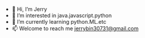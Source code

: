 - 👋 Hi, I’m Jerry
- 👀 I’m interested in java.javascript.python
- 🌱 I’m currently learning python.ML.etc
- 📫 Welcome to reach me jerrybin30731@gmail.com

<!---
Jerrybin30731/Jerrybin30731 is a ✨ special ✨ repository because its `README.md` (this file) appears on your GitHub profile.
You can click the Preview link to take a look at your changes.
--->
